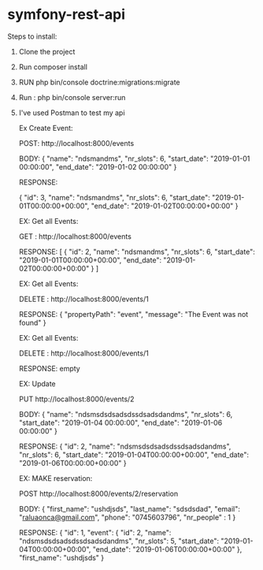 # symfony-rest-api

Steps to install:

1. Clone the project
2. Run composer install
3. RUN php bin/console doctrine:migrations:migrate
4. Run : php bin/console server:run
5. I've used Postman to test my api

   Ex Create Event:
   
   POST: http://localhost:8000/events
   
   BODY: 
   {
        "name": "ndsmandms",
        "nr_slots": 6,
        "start_date": "2019-01-01 00:00:00",
        "end_date": "2019-01-02 00:00:00"
   }
         
   RESPONSE:
    
   {
       "id": 3,
       "name": "ndsmandms",
       "nr_slots": 6,
       "start_date": "2019-01-01T00:00:00+00:00",
       "end_date": "2019-01-02T00:00:00+00:00"
   }
   
   
   EX: Get all Events:
   
   GET : http://localhost:8000/events
   
   RESPONSE:
   [
       {
           "id": 2,
           "name": "ndsmandms",
           "nr_slots": 6,
           "start_date": "2019-01-01T00:00:00+00:00",
           "end_date": "2019-01-02T00:00:00+00:00"
       }
   ]
   
   EX: Get all Events:
      
   DELETE : http://localhost:8000/events/1
  
   RESPONSE:
   {
       "propertyPath": "event",
       "message": "The Event was not found"
   }
  
   EX: Get all Events:
   
   DELETE : http://localhost:8000/events/1
    
   RESPONSE: empty
   
   EX: Update
   
   PUT http://localhost:8000/events/2
   
   BODY:
   {
       "name": "ndsmsdsdsadsdssdsadsdandms",
       "nr_slots": 6,
       "start_date": "2019-01-04 00:00:00",
       "end_date": "2019-01-06 00:00:00"
   }
   
   RESPONSE:
   {
       "id": 2,
       "name": "ndsmsdsdsadsdssdsadsdandms",
       "nr_slots": 6,
       "start_date": "2019-01-04T00:00:00+00:00",
       "end_date": "2019-01-06T00:00:00+00:00"
   }
   
   EX: MAKE reservation:
   
   POST http://localhost:8000/events/2/reservation
   
   BODY:
   {
       "first_name": "ushdjsds",
       "last_name": "sdsdsdad",
       "email": "raluaonca@gmail.com",
       "phone": "0745603796",
       "nr_people" : 1
   }
   
   RESPONSE:
   {
       "id": 1,
       "event": {
           "id": 2,
           "name": "ndsmsdsdsadsdssdsadsdandms",
           "nr_slots": 5,
           "start_date": "2019-01-04T00:00:00+00:00",
           "end_date": "2019-01-06T00:00:00+00:00"
       },
       "first_name": "ushdjsds"
   }